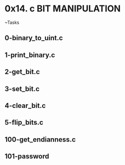 # 0x14. c BIT MANIPULATION

~Tasks

## 0-binary_to_uint.c

## 1-print_binary.c

## 2-get_bit.c

## 3-set_bit.c

## 4-clear_bit.c

## 5-flip_bits.c

## 100-get_endianness.c

## 101-password

